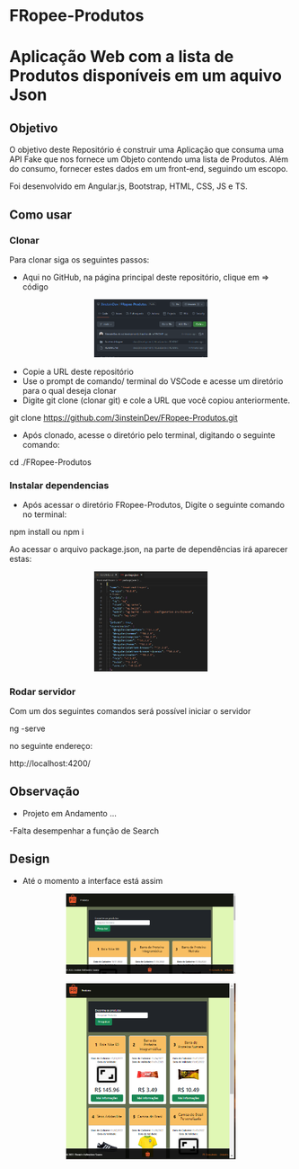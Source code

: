 # FRopee-Produtos

# Aplicação Web com a lista de Produtos disponíveis em um aquivo Json

## Objetivo

O objetivo deste Repositório é construir uma Aplicação que consuma uma API Fake que nos fornece um Objeto contendo uma lista de Produtos. 
Além do consumo, fornecer estes dados em um front-end, seguindo um escopo.

Foi desenvolvido em Angular.js, Bootstrap, HTML, CSS, JS e TS.



## Como usar

### Clonar

Para clonar siga os seguintes passos:

* Aqui no GitHub, na página principal deste repositório, clique em => código
<p float="left" align="center">
  <img src="./front-end-fropee/src/assets/img/Clonar-repositorio.PNG" width="40%" />  
</p>

* Copie a URL deste repositório
* Use o prompt de comando/ terminal do VSCode e acesse um diretório para o qual deseja clonar
* Digite git clone (clonar git) e cole a URL que você copiou anteriormente.

git clone https://github.com/3insteinDev/FRopee-Produtos.git

* Após clonado, acesse o diretório pelo terminal, digitando o seguinte comando:

cd ./FRopee-Produtos


### Instalar dependencias
* Após acessar o diretório FRopee-Produtos, Digite o seguinte comando no terminal:

npm install   ou   npm i

Ao acessar o arquivo package.json, na parte de dependências irá aparecer estas:

<p float="left" align="center">
  <img src="./front-end-fropee/src/assets/img/package-dependencies.PNG" width="40%" />  
</p>

### Rodar servidor

Com um dos seguintes comandos será possível iniciar o servidor 

ng -serve

no seguinte endereço:

http://localhost:4200/

## Observação
* Projeto em Andamento ...

-Falta desempenhar a função de Search

## Design
* Até o momento a interface está assim

<p float="left" align="center">
  <img src="./front-end-fropee/src/assets/img/page 1.PNG" width="60%" />  
</p>
<p float="left" align="center">
  <img src="./front-end-fropee/src/assets/img/page 2.PNG" width="60%" />  
</p>